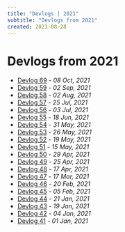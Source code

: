 ```yaml
---
title: "Devlogs | 2021"
subtitle: "Devlogs from 2021"
created: 2021-08-28
---
```


# Devlogs from 2021

- [Devlog 69](devlog_60.html) - *08 Oct, 2021*
- [Devlog 59](devlog_59.html) - *02 Sep, 2021*
- [Devlog 58](devlog_58.html) - *02 Aug, 2021*
- [Devlog 57](devlog_57.html) - *25 Jul, 2021*
- [Devlog 56](devlog_56.html) - *03 Jul, 2021*
- [Devlog 55](devlog_55.html) - *18 Jun, 2021*
- [Devlog 54](devlog_54.html) - *31 May, 2021*
- [Devlog 53](devlog_53.html) - *26 May, 2021*
- [Devlog 52](devlog_52.html) - *19 May, 2021*
- [Devlog 51](devlog_51.html) - *15 May, 2021*
- [Devlog 50](devlog_50.html) - *29 Apr, 2021*
- [Devlog 49](devlog_49.html) - *25 Apr, 2021*
- [Devlog 48](devlog_48.html) - *17 Apr, 2021*
- [Devlog 47](devlog_47.html) - *17 Mar, 2021*
- [Devlog 46](devlog_46.html) - *20 Feb, 2021*
- [Devlog 45](devlog_45.html) - *05 Feb, 2021*
- [Devlog 44](devlog_44.html) - *21 Jan, 2021*
- [Devlog 43](devlog_43.html) - *19 Jan, 2021*
- [Devlog 42](devlog_42.html) - *04 Jan, 2021*
- [Devlog 41](devlog_41.html) - *01 Jan, 2021*
